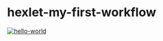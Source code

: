 # hexlet-my-first-workflow
[![hello-world](https://github.com/garryfisher/hexlet-my-first-workflow/workflows/hello-world/badge.svg)](https://github.com/garryfisher/hexlet-my-first-workflow/actions)
